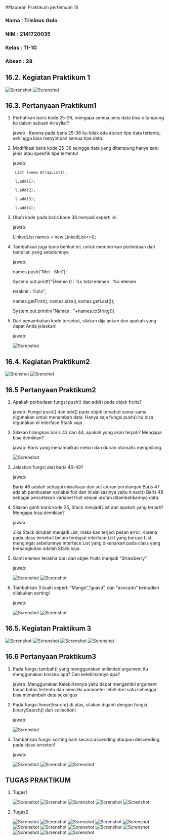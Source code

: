 ##laporan Praktikum pertemuan 16
### Nama  : Trisinus Gulo
### NIM   : 2141720035
### Kelas : TI-1G
### Absen : 28

## **16.2. Kegiatan Praktikum 1**

![Screnshot](Tangkapanlayar1.png)
![Screnshot](TangkapanlayarRunPraktikum1.png)

## **16.3. Pertanyaan Praktikum1**

1. Perhatikan baris kode 25-36, mengapa semua jenis data bisa ditampung ke dalam sebuah Arraylist?

    jawab : Karena pada baris 25-36 itu tidak ada aturan tipe data tertentu, sehingga bisa menyimpan semua tipe data.

2. Modifikasi baris kode 25-36 seingga data yang ditampung hanya satu jenis atau spesifik tipe tertentu!

    jawab:

        List l=new ArrayList();

        l.add(1);

        l.add(2);

        l.add(3);
        
        l.add(4);

3. Ubah kode pada baris kode 38 menjadi seperti ini
    
    jawab:

    LinkedList<String> names = new LinkedList<>();

4. Tambahkan juga baris berikut ini, untuk memberikan perbedaan dari tampilan yang sebelumnya
   
   jawab:

    names.push("Mei - Mei");

    System.out.printf("Elemen 0 : %s total elemen : %s elemen 

    terakhir : %s\n",

    names.getFirst(), names.size(),names.getLast());
    
    System.out.println("Names : "+names.toString())
    
5. Dari penambahan kode tersebut, silakan dijalankan dan apakah yang dapat Anda jelaskan!

    jawab:

    ![Screnshot](tangkapanlayar2.png)

## **16.4. Kegiatan Praktikum2**

![Srenshot](Tangkapanlayar3.png)
![Srenshot](TangkapanlayarRunPraktikum2.png)

## **16.5 Pertanyaan Praktikum2**

1. Apakah perbedaan fungsi push() dan add() pada objek fruits?
   
   jawab: Fungsi push() dan add() pada objek tersebut sama-sama digunakan untuk menambah data. Hanya saja fungsi push() itu bisa digunakan di interface Stack saja

2. Silakan hilangkan baris 43 dan 44, apakah yang akan terjadi? Mengapa bisa demikian?
   
   jawab: Baris yang menampilkan melon dan durian otomatis menghilang.

   ![Screnshot](Tangkapanlayar4.png)

3. Jelaskan fungsi dari baris 46-49?

   jawab:

   Baris 46 adalah sebagai inisialisasi dan set aturan perulangan
   Baris 47 adalah pembuatan variabel fuit dan inisialisasinya yaitu it.next()
   Baris 48 sebagai pencetakan variabel fruit sesuai urutan ditambahkannya data.

4. Silakan ganti baris kode 25, Stack<String> menjadi List<String> dan apakah yang terjadi? Mengapa bisa demikian?

    jawab :

    Jika Stack dirubah menjadi List, maka kan terjadi pesan error. Karena pada class tersebut belum terdapat interface List yang berupa List, mengingat sebelumnya interface List yang dikenalkan pada class yang bersangkutan adalah Stack saja.

5. Ganti elemen terakhir dari dari objek fruits menjadi “Strawberry”
   
    jawab:

    ![Screnshot](Tangkapanlayar5.png)
    ![Screnshot](Tangkapanlayar6.png)

6. Tambahkan 3 buah seperti “Mango”,”guava”, dan “avocado” kemudian dilakukan sorting!

    jawab:

    ![Screnshot](Tangkapanlayar10.png)
    ![Screnshot](Tangkapanlayar11.png)
   

## **16.5. Kegiatan Praktikum 3**

![Screnshot](Tangkapanlayar7.png)
![Screnshot](Tangkapanlayar8.png)
![Screnshot](Tangkapanlayar9.png)
![Screnshot](TangkapanlayarRunPraktikum3.png)

## **16.6 Pertanyaan Praktikum3**

1. Pada fungsi tambah() yang menggunakan unlimited argument itu menggunakan konsep apa? Dan kelebihannya apa?
   
   jawab: Menggunakan Kelebihannya yaitu dapat mengambil argument tanpa batas tertentu dan memiliki parameter lebih dari satu.sehingga bisa menambah data sekaligus

2. Pada fungsi linearSearch() di atas, silakan diganti dengan fungsi binarySearch() dari collection!

   jawab:

   ![Screnshot](Tangkapanlayar12.png)
   
3. Tambahkan fungsi sorting baik secara ascending ataupun descending pada class tersebut!

   jawab:

   ![Screnshot](Tangkapanlayar13.png)
   ![Screnshot](Tangkapanlayar14.png)
   ![Screnshot](Tangkapanlayar15.png)


## **TUGAS PRAKTIKUM**

1. Tugas1

   ![Screnshot](Tangkapanlayar25.png)
   ![Screnshor](Tangkapanlayar26.png)
   ![Screnshot](Tangkapanlayar27.png)
   ![Screnshot](ru1Tugas1.png)
   ![Screnshot](run2Tugas2.png)


2. Tugas2

   ![Screnshot](Tangkapanlayar16.png)
   ![Screnshot](Tangkapanlayar17.png)
   ![Screnshot](Tangkapanlayar18.png)
   ![Screnshot](Tangkapanlayar19.png)
   ![Screnshot](Tangkapanlayar20.png)
   ![Screnshot](Tangkapanlayar21.png)
   ![Screnshot](Tangkapanlayar22.png)
   ![Screnshot](Tangkapanlayar23.png)
   ![Screnshot](Tangkapanlayar24.png)
   ![Screnshot](run1Tugas2.png)
   ![Screnshot](run2Tugas2.png)
   ![Screnshot](run3tugas2.png)
   ![Screnshot](run4Tugas2.png)





    





   
    


